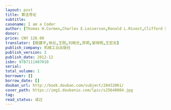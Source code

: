 ```yaml
---
layout: post
title: 算法导论
subtitle: 
casename: I am a Coder
author: [Thomas H.Cormen,Charles E.Leiserson,Ronald L.Rivest,Clifford Stein]
donor: 
price: CNY 128.00
translator: [殷建平,徐云,王刚,刘晓光,苏明,邹恒明,王宏志]
publish_company: 机械工业出版社
publish_version: 3
publish_date: 2012-12
isbn: 9787111407010
serial: 
total_volume: 1
borrower: []
borrow_date: []
douban_url: http://book.douban.com/subject/20432061/
cover_path: https://img1.doubanio.com/lpic/s25648004.jpg
tag: 
read_status: 读过
---
```

